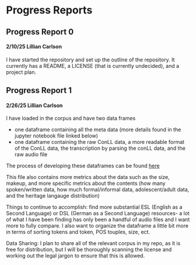 # Progress Reports
## Progress Report 0
#### 2/10/25 Lillian Carlson
I have started the repository and set up the outline of the repository. It currently has a README, a LICENSE (that is currently undecided), and a project plan.
## Progress Report 1
#### 2/26/25 Lillian Carlson
I have loaded in the corpus and have two data frames
- one dataframe containing all the meta data (more details found in the jupyter notebook file linked below)
- one dataframe containing the raw ConLL data, a more readable format of the ConLL data, the transcription by parsing the conLL data, and  the raw audio file 

The process of developing these dataframes can be found [here](https://github.com/Data-Science-for-Linguists-2025/DEU-ENG-Mono-and-Billingual-Speakers/blob/main/LoadingRUEGData.ipynb)

This file also contains more metrics about the data such as the size, makeup, and more specific metrics about the contents (how many spoken/written data, how much formal/informal data, adolescent/adult data, and the heritage langauge distribution) 

Things to continue to accomplish: find more substantial ESL (English as a Second Language) or DSL (German as a Second Language) resources- a lot of what I have been finding has only been a handful of audio files and I want more to fully compare. I also want to organize the dataframe a little bit more in terms of sorting tokens and token, POS touples, size, ect.

Data Sharing: I plan to share all of the relevant corpus in my repo, as it is free for distribution, but I will be thoroughly scanning the license and working out the legal jargon to ensure that this is allowed. 